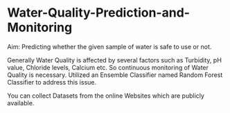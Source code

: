 # Water-Quality-Prediction-and-Monitoring
Aim: Predicting whether the given sample of water is safe to use or not.

Generally Water Quality is affected by several factors such as Turbidity, pH value, Chloride levels, Calcium etc.
So continuous monitoring of Water Quality is necessary. Utilized an Ensemble Classifier named Random Forest Classifier to address this issue.

You can collect Datasets from the online Websites which are publicly available.
